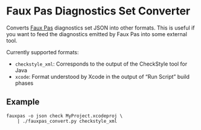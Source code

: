 
Faux Pas Diagnostics Set Converter
==================================

Converts [Faux Pas] diagnostics set JSON into other formats. This is useful if you want to feed the diagnostics emitted by Faux Pas into some external tool.

Currently supported formats:

- `checkstyle_xml`: Corresponds to the output of the CheckStyle tool for Java
- `xcode`: Format understood by Xcode in the output of “Run Script” build phases

[Faux Pas]: http://fauxpasapp.com


Example
-------

    fauxpas -o json check MyProject.xcodeproj \
        | ./fauxpas_convert.py checkstyle_xml

